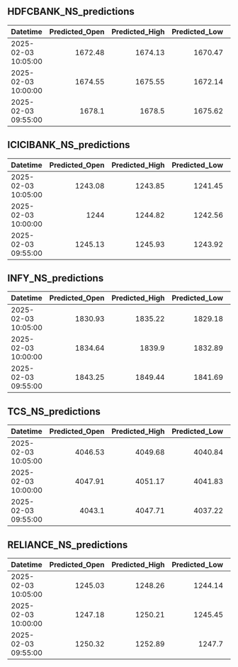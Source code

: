 ## HDFCBANK_NS_predictions
| Datetime            |   Predicted_Open |   Predicted_High |   Predicted_Low |   Predicted_Close |   Predicted_Volume |
|:--------------------|-----------------:|-----------------:|----------------:|------------------:|-------------------:|
| 2025-02-03 10:05:00 |          1672.48 |          1674.13 |         1670.47 |           1672.57 |            94706.8 |
| 2025-02-03 10:00:00 |          1674.55 |          1675.55 |         1672.14 |           1673.9  |           119503   |
| 2025-02-03 09:55:00 |          1678.1  |          1678.5  |         1675.62 |           1676.77 |           156645   |

## ICICIBANK_NS_predictions
| Datetime            |   Predicted_Open |   Predicted_High |   Predicted_Low |   Predicted_Close |   Predicted_Volume |
|:--------------------|-----------------:|-----------------:|----------------:|------------------:|-------------------:|
| 2025-02-03 10:05:00 |          1243.08 |          1243.85 |         1241.45 |           1243.07 |            60516   |
| 2025-02-03 10:00:00 |          1244    |          1244.82 |         1242.56 |           1244.4  |            59379   |
| 2025-02-03 09:55:00 |          1245.13 |          1245.93 |         1243.92 |           1245.94 |            56810.2 |

## INFY_NS_predictions
| Datetime            |   Predicted_Open |   Predicted_High |   Predicted_Low |   Predicted_Close |   Predicted_Volume |
|:--------------------|-----------------:|-----------------:|----------------:|------------------:|-------------------:|
| 2025-02-03 10:05:00 |          1830.93 |          1835.22 |         1829.18 |           1830    |            46986.6 |
| 2025-02-03 10:00:00 |          1834.64 |          1839.9  |         1832.89 |           1833.37 |            55872.7 |
| 2025-02-03 09:55:00 |          1843.25 |          1849.44 |         1841.69 |           1842.03 |            68013.8 |

## TCS_NS_predictions
| Datetime            |   Predicted_Open |   Predicted_High |   Predicted_Low |   Predicted_Close |   Predicted_Volume |
|:--------------------|-----------------:|-----------------:|----------------:|------------------:|-------------------:|
| 2025-02-03 10:05:00 |          4046.53 |          4049.68 |         4040.84 |           4046.15 |            22326.7 |
| 2025-02-03 10:00:00 |          4047.91 |          4051.17 |         4041.83 |           4046.99 |            19273.3 |
| 2025-02-03 09:55:00 |          4043.1  |          4047.71 |         4037.22 |           4043.18 |            17088.5 |

## RELIANCE_NS_predictions
| Datetime            |   Predicted_Open |   Predicted_High |   Predicted_Low |   Predicted_Close |   Predicted_Volume |
|:--------------------|-----------------:|-----------------:|----------------:|------------------:|-------------------:|
| 2025-02-03 10:05:00 |          1245.03 |          1248.26 |         1244.14 |           1245.5  |             174626 |
| 2025-02-03 10:00:00 |          1247.18 |          1250.21 |         1245.45 |           1247.36 |             181639 |
| 2025-02-03 09:55:00 |          1250.32 |          1252.89 |         1247.7  |           1250.05 |             186828 |

